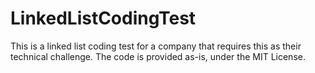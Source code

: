 # LinkedListCodingTest
This is a linked list coding test for a company that requires this as their technical challenge. The code is provided as-is, under the MIT License.
